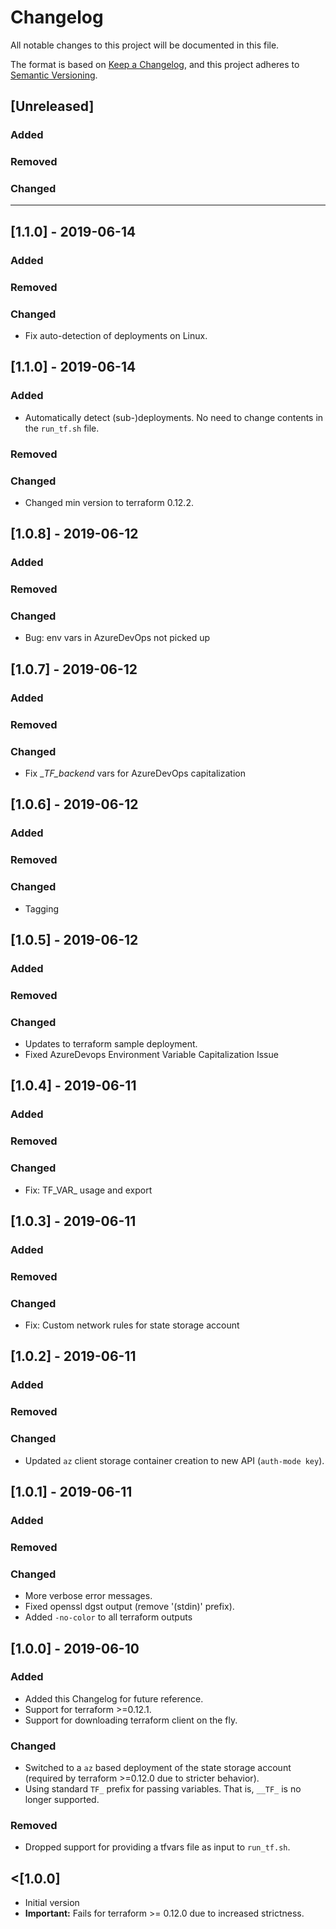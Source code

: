 # Changelog

All notable changes to this project will be documented in this file.

The format is based on [Keep a Changelog](https://keepachangelog.com/en/1.0.0/),
and this project adheres to [Semantic Versioning](https://semver.org/spec/v2.0.0.html).

## [Unreleased]

### Added

### Removed

### Changed

----------------
## [1.1.0] - 2019-06-14

### Added

### Removed

### Changed

- Fix auto-detection of deployments on Linux.

## [1.1.0] - 2019-06-14

### Added

- Automatically detect (sub-)deployments. No need to change contents in the `run_tf.sh` file.

### Removed

### Changed

- Changed min version to terraform 0.12.2.


## [1.0.8] - 2019-06-12

### Added

### Removed

### Changed

- Bug: env vars in AzureDevOps not picked up

## [1.0.7] - 2019-06-12

### Added

### Removed

### Changed

- Fix __TF_backend_ vars for AzureDevOps capitalization

## [1.0.6] - 2019-06-12

### Added

### Removed

### Changed

- Tagging

## [1.0.5] - 2019-06-12

### Added

### Removed

### Changed

- Updates to terraform sample deployment.
- Fixed AzureDevops Environment Variable Capitalization Issue

## [1.0.4] - 2019-06-11

### Added

### Removed

### Changed

- Fix: TF_VAR_ usage and export

## [1.0.3] - 2019-06-11

### Added

### Removed

### Changed

- Fix: Custom network rules for state storage account

## [1.0.2] - 2019-06-11

### Added

### Removed

### Changed

- Updated `az` client storage container creation to new API (`auth-mode key`).

## [1.0.1] - 2019-06-11

### Added

### Removed

### Changed

- More verbose error messages.
- Fixed openssl dgst output (remove '(stdin)' prefix).
- Added `-no-color` to all terraform outputs

## [1.0.0] - 2019-06-10

### Added

- Added this Changelog for future reference.
- Support for terraform >=0.12.1.
- Support for downloading terraform client on the fly.

### Changed

- Switched to a `az` based deployment of the state storage account (required by terraform >=0.12.0 due to stricter behavior).
- Using standard `TF_` prefix for passing variables. That is, `__TF_` is no longer supported.

### Removed

- Dropped support for providing a tfvars file as input to `run_tf.sh`.

## <[1.0.0]

- Initial version
- **Important:** Fails for terraform >= 0.12.0 due to increased strictness.
